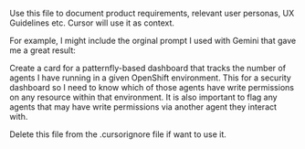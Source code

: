 Use this file to document product requirements, relevant user personas, UX Guidelines etc. Cursor will use it as context.

For example, I might include the orginal prompt I used with Gemini that gave me a great result:

Create a card for a patternfly-based dashboard that tracks the number of agents I have running in a given OpenShift environment. This for a security dashboard so I need to know which of those agents have write permissions on any resource within that environment. It is also important to flag any agents that may have write permissions via another agent they interact with. 

Delete this file from the .cursorignore file if want to use it.
